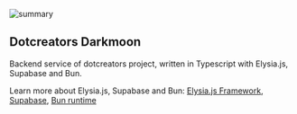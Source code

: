 ![summary](https://github.com/dotcreators/darkmoon/assets/56642689/ed407147-c098-40ba-bad6-5e4b44d879dc)

## Dotcreators Darkmoon

Backend service of dotcreators project, written in Typescript with Elysia.js, Supabase and Bun. 

Learn more about Elysia.js, Supabase and Bun: 
[Elysia.js Framework](https://elysiajs.com/),
[Supabase](https://supabase.com/),
[Bun runtime](https://bun.sh/)
